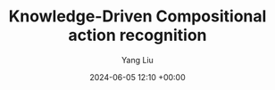 ---
layout: post
title:  "Knowledge-Driven Compositional action recognition"
date:   2024-06-05 12:10 +00:00
image: images/liuyang_icon.jpg
categories: research
author: "Yang Liu"
authors: "<strong>Yang Liu</strong>, Fang Liu, Licheng Jiao, Qianyue Bao, Lingling Li, Yuwei Guo, Puhua Chen"
venue: "Pattern Recognition"
arxiv: 
code: 
website: 
---